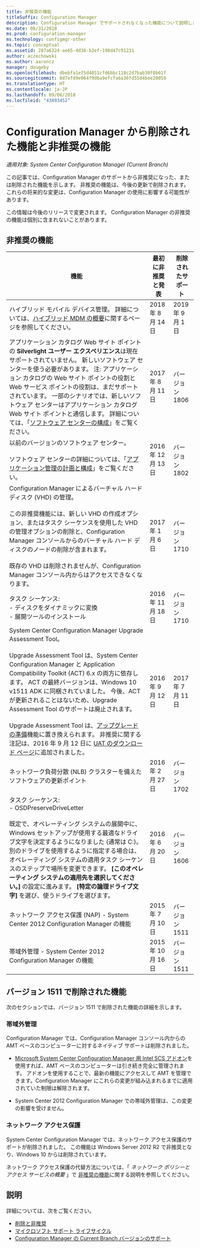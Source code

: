 ```yaml
---
title: 非推奨の機能
titleSuffix: Configuration Manager
description: Configuration Manager でサポートされなくなった機能について説明します。
ms.date: 08/31/2018
ms.prod: configuration-manager
ms.technology: configmgr-other
ms.topic: conceptual
ms.assetid: 287a6324-ae65-4d38-b2ef-198d47c91231
author: aczechowski
ms.author: aaroncz
manager: dougeby
ms.openlocfilehash: dbebfa1ef5d4851cfd6bbc118c2d7bab30f0b01f
ms.sourcegitcommit: 0d7efd9e064f9d6a9efcfa6a36fd55d4bee20059
ms.translationtype: HT
ms.contentlocale: ja-JP
ms.lasthandoff: 09/06/2018
ms.locfileid: "43893452"
---
```

# <a name="removed-and-deprecated-features-for-configuration-manager"></a>Configuration Manager から削除された機能と非推奨の機能

*適用対象: System Center Configuration Manager (Current Branch)*

この記事では、Configuration Manager のサポートから非推奨になった、または削除された機能を示します。 非推奨の機能は、今後の更新で削除されます。 これらの将来的な変更は、Configuration Manager の使用に影響する可能性があります。  

この情報は今後のリリースで変更されます。 Configuration Manager の非推奨の機能は個別に含まれないことがあります。



## <a name="deprecated-features"></a>非推奨の機能  

|機能|最初に非推奨と発表|削除されたサポート&nbsp;|  
|-----------|---|--------------|  
|ハイブリッド モバイル デバイス管理。 詳細については、[ハイブリッド MDM の概要](/sccm/mdm/understand/hybrid-mobile-device-management)に関するページを参照してください。<!--Intune feature 2683117-->|2018 年 8 月 14 日|2019 年 9 月 1 日|
|アプリケーション カタログ Web サイト ポイントの **Silverlight ユーザー エクスペリエンス**は現在サポートされていません。 新しいソフトウェア センターを使う必要があります。 注: アプリケーション カタログの Web サイト ポイントの役割と Web サービス ポイントの役割は、まだサポートされています。 一部のシナリオでは、新しいソフトウェア センターはアプリケーション カタログ Web サイト ポイントと通信します。 詳細については、「[ソフトウェア センターの構成](/sccm/apps/plan-design/plan-for-and-configure-application-management#bkmk_userex)」をご覧ください。<!--1358309-->|2017 年 8 月 11 日| バージョン 1806|
|以前のバージョンのソフトウェア センター。<br><br>ソフトウェア センターの詳細については、「[アプリケーション管理の計画と構成](/sccm/apps/plan-design/plan-for-and-configure-application-management##bkmk_userex)」をご覧ください。|2016 年 12 月 13 日|バージョン 1802|
|Configuration Manager によるバーチャル ハード ディスク (VHD) の管理。 </br></br>この非推奨機能には、新しい VHD の作成オプション、またはタスク シーケンスを使用した VHD の管理オプションの削除と、Configuration Manager コンソールからのバーチャル ハード ディスクのノードの削除が含まれます。 </br></br>既存の VHD は削除されませんが、Configuration Manager コンソール内からはアクセスできなくなります。  |2017 年 1 月 6 日 |バージョン 1710|
|タスク シーケンス: <br /> - ディスクをダイナミックに変換 <br /> - 展開ツールのインストール |2016 年 11 月 18 日|バージョン 1710|
|System Center Configuration Manager Upgrade Assessment Tool。 </br></br>Upgrade Assessment Tool は、System Center Configuration Manager と Application Compatibility Toolkit (ACT) 6.x の両方に依存します。 ACT の最終バージョンは、Windows 10 v1511 ADK に同梱されていました。 今後、ACT が更新されることはないため、Upgrade Assessment Tool のサポートは廃止されます。 </br></br>Upgrade Assessment Tool は、[アップグレードの準備](/sccm/core/clients/manage/upgrade/upgrade-analytics)機能に置き換えられます。 非推奨に関する注記は、2016 年 9 月 12 日に [UAT のダウンロード ページ](https://www.microsoft.com/download/details.aspx?id=37145)に追加されました。 | 2016 年 9 月 12 日  | 2017 年 7 月 11 日 |
|ネットワーク負荷分散 (NLB) クラスターを備えたソフトウェアの更新ポイント | 2016 年 2 月 27 日 | バージョン 1702 | 
|タスク シーケンス: <br /> - OSDPreserveDriveLetter  <br /><br /> 既定で、オペレーティング システムの展開中に、Windows セットアップが使用する最適なドライブ文字を決定するようになりました (通常は C:)。 別のドライブを使用するように指定する場合は、オペレーティング システムの適用タスク シーケンスのステップで場所を変更できます。 **[このオペレーティング システムの適用先を選択してください。]** の設定に進みます。 **[特定の論理ドライブ文字]** を選び、使うドライブを選びます。 |2016 年 6 月 20 日 |バージョン 1606 |
|ネットワーク アクセス保護 (NAP) - System Center 2012 Configuration Manager の機能|2015 年 7 月 10 日|バージョン 1511|  
|帯域外管理 - System Center 2012 Configuration Manager の機能|2015 年 10 月 16 日|バージョン 1511|



## <a name="features-removed-in-version-1511"></a>バージョン 1511 で削除された機能
次のセクションでは、バージョン 1511 で削除された機能の詳細を示します。

###  <a name="bkmk_amt"></a> 帯域外管理  
 Configuration Manager では、Configuration Manager コンソール内からの AMT ベースのコンピューターに対するネイティブ サポートは削除されました。  

-   [Microsoft System Center Configuration Manager 用 Intel SCS アドオン](http://www.intel.com/content/www/us/en/software/setup-configuration-software.html)を使用すれば、AMT ベースのコンピューターは引き続き完全に管理されます。 アドオンを使用することで、最新の機能にアクセスして AMT を管理できます。Configuration Manager にこれらの変更が組み込まれるまでに適用されていた制限は解除されます。  

-   System Center 2012 Configuration Manager での帯域外管理は、この変更の影響を受けません。  

###  <a name="bkmk_nap"></a> ネットワーク アクセス保護  
 System Center Configuration Manager では、ネットワーク アクセス保護のサポートが削除されました。 この機能は Windows Server 2012 R2 で非推奨となり、Windows 10 からは削除されています。  

 ネットワーク アクセス保護の代替方法については、「 *ネットワーク ポリシーとアクセス サービスの概要* 」で [非推奨の機能](https://technet.microsoft.com/library/hh831683.aspx)に関する説明を参照してください。



## <a name="more-information"></a>説明
詳細については、次をご覧ください。
 - [削除と非推奨](/sccm/core/plan-design/changes/deprecated/removed-and-deprecated)
 - [マイクロソフト サポート ライフサイクル](https://support.microsoft.com/lifecycle)
 - [Configuration Manager の Current Branch バージョンのサポート](/sccm/core/servers/manage/current-branch-versions-supported)
